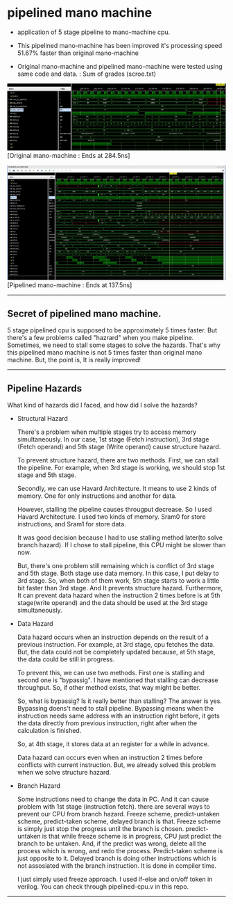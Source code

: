 # pipelined mano machine

- application of 5 stage pipeline to mano-machine cpu.
  

- This pipelined mano-machine has been improved it's processing speed 51.67% faster than original mano-machine 

- Original mano-machine and pipelined mano-machine were tested using same code and data. : Sum of grades (scroe.txt)

![Original mano machine](/image/tb_cpu.jpg)
[Original mano-machine : Ends at 284.5ns]

![pipelined mano machine](/image/pipelined-cpu.jpg)
[Pipelined mano-machine : Ends at 137.5ns]

-----
## Secret of pipelined mano machine.

5 stage pipelined cpu is supposed to be approximately 5 times faster. But there's a few problems called "hazrard" when you make pipeline. Sometimes, we need to stall some stages to solve the hazards. That's why this pipelined mano machine is not 5 times faster than original mano machine. But, the point is, It is really improved!

-----------------

## Pipeline Hazards

What kind of hazards did I faced, and how did I solve the hazards?

- Structural Hazard

    There's a problem when multiple stages try to access memory simultaneously. In our case, 1st stage (Fetch instruction), 3rd stage (Fetch operand) and 5th stage (Write operand) cause structure hazard. <br/>
    
    To prevent structure hazard, there are two methods. First, we can stall the pipeline. For example, when 3rd stage is working, we should stop 1st stage and 5th stage. 
    <br/>

    Secondly, we can use Havard Architecture. It means to use 2 kinds of memory. One for only instructions and another for data. <br/>

    However, stalling the pipeline causes througput decrease. So I used Havard Architecture. I used two kinds of memory. Sram0 for store instructions, and Sram1 for store data. <br/>

    It was good decision because I had to use stalling method later(to solve branch hazard). If I chose to stall pipeline, this CPU might be slower than now. <br/>

    But, there's one problem still remaining which is conflict of 3rd stage and 5th stage. Both stage use data memory. In this case, I put delay to 3rd stage. So, when both of them work, 5th stage starts to work a little bit faster than 3rd stage. And It prevents structure hazard. Furthermore, It can prevent data hazard when the instruction 2 times before is at 5th stage(write operand) and the data should be used at the 3rd stage simultaneously. <br/>

- Data Hazard

    Data hazard occurs when an instruction depends on the result of a previous instruction. For example, at 3rd stage, cpu fetches the data. But, the data could not be completely updated because, at 5th stage, the data could be still in progress. <br/>

    To prevent this, we can use two methods. First one is stalling and second one is "bypassig". I have mentioned that stalling can decrease throughput. So, if other method exists, that way might be better. <br/>

    So, what is bypassig? Is it really better than stalling? The answer is yes. Bypassing doens't need to stall pipeline. Bypassing means when the instruction needs same address with an instruction right before, it gets the data directly from previous instruction, right after when the calculation is finished. <br/>

    So, at 4th stage, it stores data at an register for a while in advance. <br/>

    Data hazard can occurs even when an instruction 2 times before conflicts with current instruction. But, we already solved this problem when we solve structure hazard. <br/>

- Branch Hazard

    Some instructions need to change the data in PC. And it can cause problem with 1st stage (instruction fetch). there are several ways to prevent our CPU from branch hazard. Freeze scheme, predict-untaken scheme, predict-taken scheme, delayed branch is that. Freeze scheme is simply just stop the progress until the branch is chosen. predict-untaken is that while freeze scheme is in progress, CPU just predict the branch to be untaken. And, if the predict was wrong, delete all the process which is wrong, and redo the process. Predict-taken scheme is just opposite to it. Delayed branch is doing other instructions which is not assosiated with the branch instruction. It is done in compiler time. <br/>

    I just simply used freeze approach. I used if-else and on/off token in verilog. You can check through pipelined-cpu.v in this repo.


---------------------------
